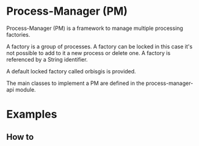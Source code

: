 # Process-Manager (PM)

Process-Manager (PM) is a framework to manage multiple processing factories.

A factory is a group of processes. A factory can be locked in this case it's not possible to add to it a new process or delete one.
A factory is referenced by a String identifier.

A default locked factory called orbisgis is provided.

The main classes to implement a PM are defined in the process-manager-api module.


# Examples


## How to 

